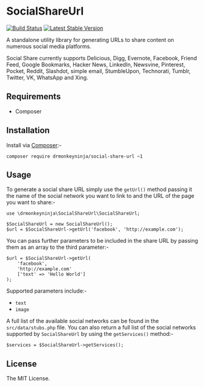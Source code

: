 SocialShareUrl
==============

[![Build Status](https://travis-ci.org/drmonkeyninja/social-share-url.svg)](https://travis-ci.org/drmonkeyninja/social-share-url) [![Latest Stable Version](https://poser.pugx.org/drmonkeyninja/social-share-url/version)](https://packagist.org/packages/drmonkeyninja/social-share-url)

A standalone utility library for generating URLs to share content on numerous social media platforms.

Social Share currently supports Delicious, Digg, Evernote, Facebook, Friend Feed, Google Bookmarks, Hacker News, LinkedIn, Newsvine, Pinterest, Pocket, Reddit, Slashdot, simple email, StumbleUpon, Technorati, Tumblr, Twitter, VK, WhatsApp and Xing.

Requirements
------------

* Composer

Installation
------------

Install via [Composer](https://getcomposer.org):-

	composer require drmonkeyninja/social-share-url ~1

Usage
-----

To generate a social share URL simply use the `getUrl()` method passing it the name of the social network you want to link to and the URL of the page you want to share:-

	use \drmonkeyninja\SocialShareUrl\SocialShareUrl;

    $SocialShareUrl = new SocialShareUrl();
    $url = $SocialShareUrl->getUrl('facebook', 'http://example.com');

You can pass further parameters to be included in the share URL by passing them as an array to the third parameter:-

	$url = $SocialShareUrl->getUrl(
		'facebook',
		'http://example.com'
		['text' => 'Hello World']
	);

Supported parameters include:-

* `text`
* `image`

A full list of the available social networks can be found in the `src/data/stubs.php` file. You can also return a full list of the social networks supported by `SocialShareUrl` by using the `getServices()` method:-

	$services = $SocialShareUrl->getServices();

License
-------

The MIT License.
